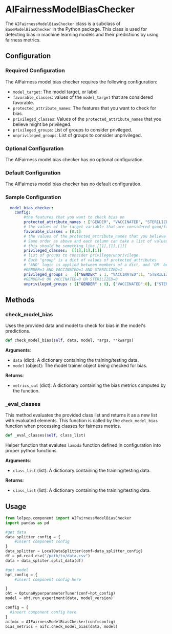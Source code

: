 # AIFairnessModelBiasChecker

The `AIFairnessModelBiasChecker` class is a subclass of `BaseModelBiasChecker` in the Python package. This class is used for detecting bias in machine learning models and their predictions by using fairness metrics. 

## Configuration

### Required Configuration
The AIFairness model bias checker requires the following configuration: 

- `model_target`: The model target, or label. 
- `favorable_classes`: values of the `model_target` that are considered favorable.
- `protected_attribute_names`: The features that you want to check for bias.
- `privileged_classes`: Values of the `protected_attribute_names` that you believe might be privileged. 
- `privileged_groups`: List of groups to consider privileged.
- `unprivileged_groups`: List of groups to consider unprivileged.

### Optional Configuration
The AIFairness model bias checker has no optional configuration.

### Default Configuration
The AIFairness model bias checker has no default configuration.

### Sample Configuration 

```yaml 
  model_bias_checker: 
    config: 
        #the features that you want to check bias on
        protected_attribute_names : ["GENDER", "VACCINATED", "STERILIZED"] 
        # the values of the target variable that are considered good/favorable
        favorable_classes : [0,1]
        # the values of the protected_attribute_names that you believe may be privileged. 
        # Same order as above and each column can take a list of values
        # this should be something like [[1],[1],[1]] 
        privileged_classes:  [[1],[1],[1]]
        # list of groups to consider privilege/unprivilege. 
        # Each "group" is a dict of values of protected_attributes
        # 'AND' logic is applied between members of a dict, and 'OR' between dicts in the list
        #GENDER=1 AND VACCINATED=1 AND STERILIZED=1
        privileged_groups :   [{"GENDER" : 1, "VACCINATED":1, "STERILIZED":1}] 
        #GENDER=0 OR VACCINATED=0 OR STERILIZED=0
        unprivileged_groups : [{"GENDER" : 0}, {"VACCINATED":0}, {"STERILIZED":0}] 
```
## Methods

### check_model_bias 
Uses the provided data and model to check for bias in the model's predictions.

```python 
def check_model_bias(self, data, model, *args, **kwargs)
```

**Arguments**: 

* `data` (dict): A dictionary containing the training/testing data.
* `model` (object): The model trainer object being checked for bias.

**Returns**:

* `metrics_out` (dict): A dictionary containing the bias metrics computed by the function.

### _eval_classes
This method evaluates the provided class list and returns it as a new list with evaluated elements. This function is called by the `check_model_bias` function when processing classes for fairness metrics.

```python 
def _eval_classes(self, class_list)
```
Helper function that evalutes `lambda` function defined in configuration into proper python functions. 

**Arguments**: 

* `class_list` (list): A dictionary containing the training/testing data.

**Returns**:

* `class_list` (list): A dictionary containing the training/testing data.


## Usage

```python
from lolpop.component import AIFairnessModelBiasChecker
import pandas as pd 

#get data
data_splitter_config = {
    #insert component config
} 
data_splitter = LocalDataSplitter(conf=data_splitter_config)
df = pd.read_csv("/path/to/data.csv")
data = data_spliter.split_data(df)

#get model
hpt_config = {
    #insert component config here 

}
oht = OptunaHyperparameterTuner(conf=hpt_config)
model = oht.run_experiment(data, model_version)

config = {
  #insert component config here
}
aifmbc = AIFairnessModelBiasChecker(conf=config)
bias_metrics = aifc.check_model_bias(data, model)
``` 

